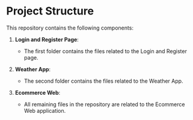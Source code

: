 # Project Structure

This repository contains the following components:

1. **Login and Register Page**:
   - The first folder contains the files related to the Login and Register page.

2. **Weather App**:
   - The second folder contains the files related to the Weather App.

3. **Ecommerce Web**:
   - All remaining files in the repository are related to the Ecommerce Web application.
